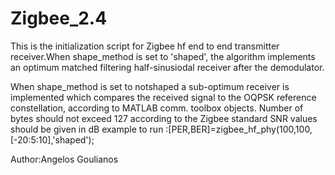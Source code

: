 # Zigbee_2.4

This is the initialization script for Zigbee hf end to end transmitter
 receiver.When shape_method is set to 'shaped', the algorithm implements
 an optimum matched filtering half-sinusiodal receiver after the
 demodulator. 
 
 When shape_method is set to notshaped a sub-optimum
 receiver is implemented which compares the received signal to the OQPSK
 reference constellation, according to MATLAB comm. toolbox objects.
 Number of bytes should not exceed 127 according to the Zigbee standard
 SNR values should be given in dB
 example to run :[PER,BER]=zigbee_hf_phy(100,100,[-20:5:10],'shaped');

Author:Angelos Goulianos



